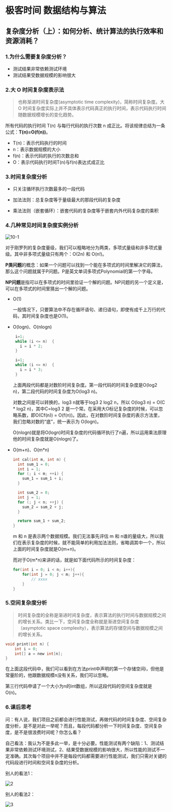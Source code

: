 # 极客时间 数据结构与算法

## 复杂度分析（上）：如何分析、统计算法的执行效率和资源消耗？

### 1.为什么需要复杂度分析？

* 测试结果非常依赖测试环境
* 测试结果受数据规模的影响很大

### 2.大 O 时间复杂度表示法

> 也称渐进时间复杂度(asymptotic time complexity)，简称时间复杂度。大 O 时间复杂度实际上并不具体表示代码真正的执行时间，表示代码执行时间随数据规模增长的变化趋势。

所有代码的执行时间 T(n) 与每行代码的执行次数 n 成正比。将该规律总结为一条公式：**T(n)=O(f(n))**。

* T(n)：表示代码执行的时间
* n：表示数据规模的大小
* f(n)：表示代码的执行的次数总和
* O：表示代码执行时间T(n)与f(n)表达式成正比

### 3.时间复杂度分析

*  只关注循环执行次数最多的一段代码
* 加法法则：总复杂度等于量级最大的那段代码的复杂度

* 乘法法则（嵌套循环）：嵌套代码的复杂度等于嵌套内外代码复杂度的乘积

### 4.几种常见时间复杂度实例分析

![10-1](E:\markdown笔记\笔记图片\10\10-1.jpg)

对于刚罗列的复杂度量级，我们可以粗略地分为两类，多项式量级和非多项式量级。其中非多项式量级只有两个：O(2n) 和 O(n!)。

**P类问题**的概念：如果一个问题可以找到一个能在多项式的时间里解决它的算法，那么这个问题就属于P问题。P是英文单词多项式Polynomial的第一个字母。

**NP问题**是指可以在多项式的时间里验证一个解的问题。NP问题的另一个定义是，可以在多项式的时间里猜出一个解的问题。

* O(1)

  一般情况下，只要算法中不存在循环语句、递归语句，即使有成千上万行的代码，其时间复杂度也是O(1)。

* O(logn)、O(nlogn)

  ```c
   i=1;
   while (i <= n)  {
     i = i * 2;
   }
  ```

  ```c
   i=1;
   while (i <= n)  {
     i = i * 3;
   }
  ```

  上面两段代码都是对数阶时间复杂度。第一段代码的时间复杂度是O(log2 n)，第二段代码的时间复杂度为O(log3 n)。

  对数之间是可以转换的，log3 n就等于log3 2 log2 n，所以 O(log3 n) = O(C * log2 n)，其中C=log3 2 是一个常。在采用大O标记复杂度的时候，可以忽略系数，即O(Cf(n)) = O(f(n))。因此，在对数阶时间复杂度的表示方法里，我们忽略对数的“底”，统一表示为 O(logn)。

  O(nlogn)就是将O(logn)时间复杂度的代码循环执行了n遍，所以运用乘法原理他的时间复杂度就是O(nlogn)了。

* O(m+n)、O(m*n)

  ```c
  int cal(int m, int n) {
    int sum_1 = 0;
    int i = 1;
    for (; i < m; ++i) {
      sum_1 = sum_1 + i;
    }
  
    int sum_2 = 0;
    int j = 1;
    for (; j < n; ++j) {
      sum_2 = sum_2 + j;
    }
  
    return sum_1 + sum_2;
  }
  ```

  m 和 n 是表示两个数据规模。我们无法事先评估 m 和 n谁的量级大，所以我们在表示复杂度的时候，就不能简单的利用加法法则，省略调其中一个，所以上面的时间复杂度就是O(m+n)。

  而对于O(m*n)来讲的话，就是如下面代码所示的时间复杂度：

  ```c
  for(int i = 0; i < n; i++){
      for(int j = 0; j < m; j++){
          // xxxx
      }
  }
  ```
### 5.空间复杂度分析

> 时间复杂度的全称是渐进时间复杂度，表示算法的执行时间与数据规模之间的增长关系。类比一下，空间复杂度全称就是渐进空间复杂度（asymptotic space complexity），表示算法的存储空间与数据规模之间的增长关系。

```c
void print(int n) {
    int i = 0;
    int[] a = new int[n];
}
```

  在上面这段代码中，我们可以看到在方法print中声明的第一个存储空间i，但他是常量阶的，他跟数据规模n没有关系，我们可以忽略。

  第三行代码申请了一个大小为n的int数组，所以这段代码的空间复杂度就是 O(n)。

### 6.课后思考

问：有人说，我们项目之前都会进行性能测试，再做代码的时间复杂度、空间复杂度分析，是不是对此一举呢？而且，每段代码都分析一下时间复杂度、空间复杂度，是不是很浪费时间呢？你怎么看？

自己看法：我认为不是多此一举，是十分必要。性能测试有两个缺陷：1、测试结果非常依赖测试环境测试，2、结果受数据规模的影响很大，所以性能的测试不一定准确。其次每个项目中并不是每段代码都需要进行性能测试，我们只需对关键的代码段进行时间和空间复杂度的分析。

别人的看法1：

![2](E:\markdown笔记\笔记图片\10\2.png)

别人的看法2：

![3](E:\markdown笔记\笔记图片\10\3.png)

